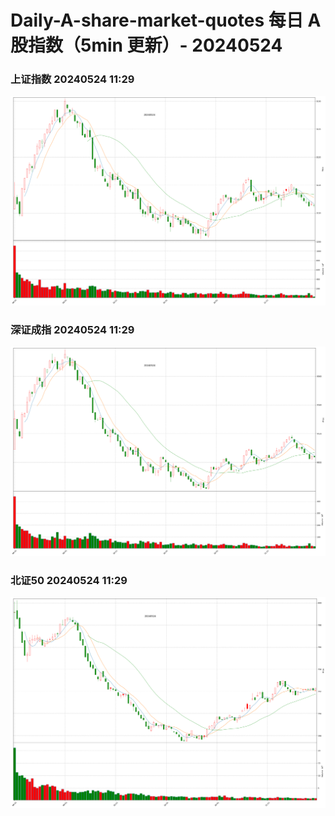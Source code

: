 
# Daily-A-share-market-quotes 每日 A 股指数（5min 更新）- 20240524

### 上证指数 20240524 11:29
![](./fig/2024/5/20240524-sh000001.png)

### 深证成指 20240524 11:29
![](./fig/2024/5/20240524-sz399001.png)

### 北证50 20240524 11:29
![](./fig/2024/5/20240524-bj899050.png)
